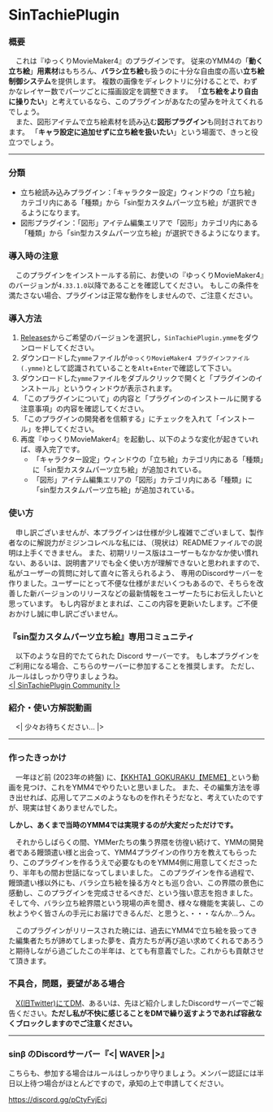 # SinTachiePlugin

### 概要
　これは『ゆっくりMovieMaker4』のプラグインです。
従来のYMM4の「**動く立ち絵**」**用素材**はもちろん、**バラシ立ち絵**も扱うのに十分な自由度の高い**立ち絵制御システム**を提供します。
複数の画像をディレクトリに分けることで、わずかなレイヤー数でパーツごとに描画設定を調整できます。
「__立ち絵をより自由に操りたい__」と考えているなら、このプラグインがあなたの望みを叶えてくれるでしょう。
<br>　また、図形アイテムで立ち絵素材を読み込む**図形プラグイン**も同封されております。
「**キャラ設定に追加せずに立ち絵を扱いたい**」という場面で、きっと役立つでしょう。

---

### 分類
* 立ち絵読み込みプラグイン：「キャラクター設定」ウィンドウの「立ち絵」カテゴリ内にある「種類」から「sin型カスタムパーツ立ち絵」が選択できるようになります。
* 図形プラグイン：「図形」アイテム編集エリアで「図形」カテゴリ内にある「種類」から「sin型カスタムパーツ立ち絵」が選択できるようになります。

### 導入時の注意
　このプラグインをインストールする前に、お使いの『ゆっくりMovieMaker4』のバージョンが`4.33.1.0`以降であることを確認してください。
もしこの条件を満たさない場合、プラグインは正常な動作をしませんので、ご注意ください。

### 導入方法
1. [Releases](https://github.com/sinBetaKun/SinTachiePlugin/releases)からご希望のバージョンを選択し，`SinTachiePlugin.ymme`をダウンロードしてください。
2. ダウンロードした`ymme`ファイルが`ゆっくりMovieMaker4 プラグインファイル (.ymme)`として認識されていることを`Alt`+`Enter`で確認して下さい。
3. ダウンロードした`ymme`ファイルをダブルクリックで開くと「プラグインのインストール」というウィンドウが表示されます。
4. 「このプラグインについて」の内容と「プラグインのインストールに関する注意事項」の内容を確認してください。
5. 「このプラグインの開発者を信頼する」にチェックを入れて「インストール」を押してください。
6. 再度『ゆっくりMovieMaker4』を起動し、以下のような変化が起きていれば、導入完了です。
   * 「キャラクター設定」ウィンドウの「立ち絵」カテゴリ内にある「種類」に「sin型カスタムパーツ立ち絵」が追加されている。
   * 「図形」アイテム編集エリアの「図形」カテゴリ内にある「種類」に「sin型カスタムパーツ立ち絵」が追加されている。

### 使い方
　申し訳ございませんが、本プラグインは仕様が少し複雑でございまして、製作者なのに解説力がミジンコレベルな私には、（現状は）READMEファイルでの説明は上手くできません。
また、初期リリース版はユーザーもなかなか使い慣れない、あるいは、説明書アリでも全く使い方が理解できないと思われますので、私がユーザーの質問に対して直々に答えられるよう、
専用のDiscordサーバーを作りました。ユーザーにとって不便な仕様がまだいくつもあるので、そちらを改善した新バージョンのリリースなどの最新情報をユーザーたちにお伝えしたいと思っています。
もし内容がまとまれば、ここの内容を更新いたします。ご不便おかけし誠に申し訳ございません。

###  『sin型カスタムパーツ立ち絵』専用コミュニティ
　以下のような目的でたてられた Discord サーバーです。
もし本プラグインをご利用になる場合、こちらのサーバーに参加することを推奨します。
ただし、ルールはしっかり守りましょうね。
<br>[<| SinTachiePlugin Community |>](https://discord.gg/kgZaVYQS) 

### 紹介・使い方解説動画
　<| 少々お待ちください... |>
 
---

### 作ったきっかけ
　一年ほど前 (2023年の終盤) に、[【KKHTA】GOKURAKU【MEME】](https://www.youtube.com/watch?v=D5hZQjTX9m8)という動画を見つけ、これをYMM4でやりたいと思いました。
また、その編集方法を導き出せれば、応用してアニメのようなものを作れそうだなと、考えていたのですが、現実は甘くありませんでした。

**しかし、あくまで当時のYMM4では実現するのが大変だっただけです。**

　それからしばらくの間、YMMerたちの集う界隈を彷徨い続けて、YMMの開発者である饅頭遣い様と出会って、YMM4プラグインの作り方を教えてもらったり、このプラグインを作るうえで必要なものをYMM4側に用意してくださったり、半年もの間お世話になってしまいました。
このプラグインを作る過程で、饅頭遣い様以外にも、バラシ立ち絵を操る方々とも巡り合い、この界隈の景色に感動し、このプラグインを完成させるべきだ、という強い意志を抱きました。
そして今、バラシ立ち絵界隈という現場の声を聞き、様々な機能を実装し、この秋ようやく皆さんの手元にお届けできるんだ、と思うと、・・・なんか…うん。

　このプラグインがリリースされた暁には、過去にYMM4で立ち絵を扱ってきた編集者たちが諦めてしまった夢を、貴方たちが再び追い求めてくれるであろうと期待しながら過ごしたこの半年は、とても有意義でした。これからも貢献させて頂きます。
 
### 不具合，問題，要望がある場合
　[X(旧Twitter)にてDM](https://twitter.com/sinBetaKun)、あるいは、先ほど紹介しましたDiscordサーバーでご報告ください。**ただし私が不快に感じることをDMで繰り返すようであれば容赦なくブロックしますのでご注意ください。**

---

### sinβ のDiscordサーバー『<| WAVER |>』
こちらも、参加する場合はルールはしっかり守りましょう。メンバー認証には半日以上待つ場合がほとんどですので，承知の上で申請してください。

https://discord.gg/pCtyFvjEcj
